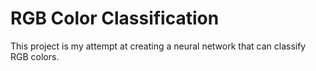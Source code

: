 # RGB Color Classification

This project is my attempt at creating a neural network that can classify RGB colors.